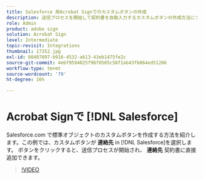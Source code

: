 ```yaml
---
title: Salesforce 用Acrobat Signでのカスタムボタンの作成
description: 送信プロセスを開始して契約書を自動入力するカスタムボタンの作成方法について説明します。
role: Admin
product: adobe sign
solution: Acrobat Sign
level: Intermediate
topic-revisit: Integrations
thumbnail: 17352.jpg
exl-id: 08407097-b916-4532-a613-43eb1475fe2c
source-git-commit: 4ebf9594025f98f0505c58f1ab43fb864ed51206
workflow-type: tm+mt
source-wordcount: '79'
ht-degree: 16%

---
```


# Acrobat Signで [!DNL Salesforce]

Salesforce.com で標準オブジェクトのカスタムボタンを作成する方法を紹介します。この例では、カスタムボタンが **連絡先** in [!DNL Salesforce]を選択します。 ボタンをクリックすると、送信プロセスが開始され、 **連絡先** 契約書に直接追加できます。

>[!VIDEO](https://video.tv.adobe.com/v/17352?quality=12&learn=on&hidetitle=true)
